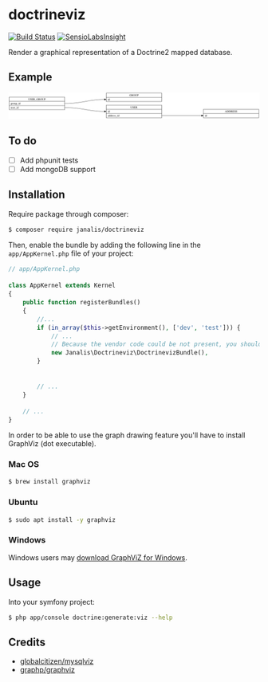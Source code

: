 # doctrineviz

[![Build Status](https://travis-ci.org/janalis/doctrineviz.svg?branch=master)](https://travis-ci.org/janalis/doctrineviz)
[![SensioLabsInsight](https://insight.sensiolabs.com/projects/dc69f3e1-060d-4ac8-9fb2-94ced25992f2/mini.png)](https://insight.sensiolabs.com/projects/dc69f3e1-060d-4ac8-9fb2-94ced25992f2)

Render a graphical representation of a Doctrine2 mapped database.

## Example

![Example](example.png)

## To do

- [ ] Add phpunit tests
- [ ] Add mongoDB support

## Installation

Require package through composer:
```bash
$ composer require janalis/doctrineviz
```

Then, enable the bundle by adding the following line in the `app/AppKernel.php` file of your project:
```php
// app/AppKernel.php

class AppKernel extends Kernel
{
    public function registerBundles()
    {
        //...
        if (in_array($this->getEnvironment(), ['dev', 'test'])) {
            // ...
            // Because the vendor code could be not present, you should check if the bundle is here before using it.
            new Janalis\Doctrineviz\DoctrinevizBundle(),
        }


        // ...
    }

    // ...
}
```

In order to be able to use the graph drawing feature you'll have to install GraphViz (dot executable).

### Mac OS

```bash
$ brew install graphviz
```

### Ubuntu

```bash
$ sudo apt install -y graphviz
```

### Windows

Windows users may [download GraphViZ for Windows](http://www.graphviz.org/Download_windows.php).

## Usage

Into your symfony project:
```bash
$ php app/console doctrine:generate:viz --help
```

## Credits

- [globalcitizen/mysqlviz](https://github.com/globalcitizen/mysqlviz)
- [graphp/graphviz](https://github.com/graphp/graphviz)
